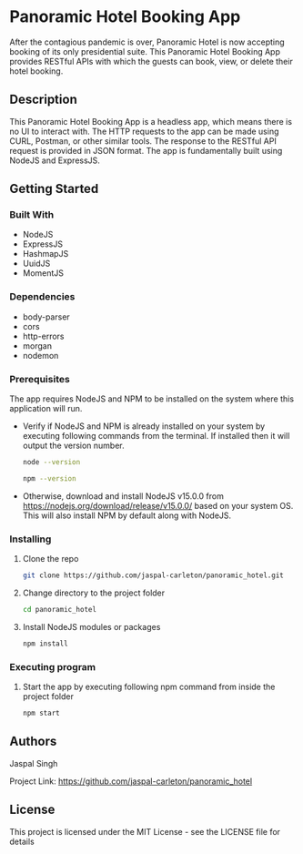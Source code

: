 # Panoramic Hotel Booking App

After the contagious pandemic is over, Panoramic Hotel is now accepting booking of its only presidential suite. This Panoramic Hotel Booking App provides RESTful APIs with which the guests can book, view, or delete their hotel booking. 

## Description

This Panoramic Hotel Booking App is a headless app, which means there is no UI to interact with. The HTTP requests to the app can be made using CURL, Postman, or other similar tools. The response to the RESTful API request is provided in JSON format. The app is fundamentally built using NodeJS and ExpressJS.

## Getting Started

### Built With

* NodeJS 
* ExpressJS
* HashmapJS
* UuidJS
* MomentJS

### Dependencies

* body-parser
* cors
* http-errors
* morgan
* nodemon

### Prerequisites

The app requires NodeJS and NPM to be installed on the system where this application will run.

* Verify if NodeJS and NPM is already installed on your system by executing following commands from the terminal. If installed then it will output the version number.

  ```sh
  node --version
  ```

  ```sh
  npm --version
  ```

* Otherwise, download and install NodeJS v15.0.0 from https://nodejs.org/download/release/v15.0.0/ based on your system OS. This will also install NPM by default along with NodeJS.

### Installing

1. Clone the repo
   ```sh
   git clone https://github.com/jaspal-carleton/panoramic_hotel.git
   ```
2. Change directory to the project folder
   ```sh
   cd panoramic_hotel
   ```
3. Install NodeJS modules or packages
   ```sh
   npm install
   ```

### Executing program

1. Start the app by executing following npm command from inside the project folder
   ```sh
   npm start
   ```

## Authors

Jaspal Singh

Project Link: https://github.com/jaspal-carleton/panoramic_hotel

## License

This project is licensed under the MIT License - see the LICENSE file for details
